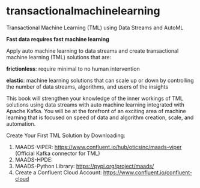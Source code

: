# transactionalmachinelearning
Transactional Machine Learning (TML) using Data Streams and AutoML

**Fast data requires fast machine learning**  

Apply auto machine learning to data streams and create transactional machine learning (TML) solutions that are:
 
 **frictionless**: require minimal to no human intervention 
 
 **elastic**: machine learning solutions that can scale up or down by controlling the number of data streams, algorithms, and users of the insights
  
 This book will strengthen your knowledge of the inner workings of TML solutions using data streams with auto machine learning integrated with Apache Kafka.  You will be at the forefront of an exciting area of machine learning that is focused on speed of data and algorithm creation, scale, and automation.

Create Your First TML Solution by Downloading:
1) MAADS-VIPER: https://www.confluent.io/hub/oticsinc/maads-viper (Official Kafka connector for TML)
2) MAADS-HPDE: 
3) MAADS-Python Library: https://pypi.org/project/maads/
4) Create a Confluent Cloud Account: https://www.confluent.io/confluent-cloud
